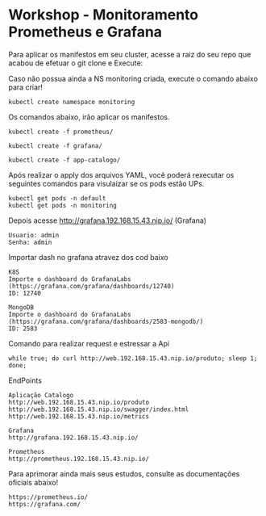 # Workshop - Monitoramento Prometheus e Grafana

Para aplicar os manifestos em seu cluster, acesse a raiz do seu repo que acabou de efetuar o git clone e Execute:


Caso não possua ainda a NS monitoring criada, execute o comando abaixo para criar!
```
kubectl create namespace monitoring
```

Os comandos abaixo, irão aplicar os manifestos.
```
kubectl create -f prometheus/

kubectl create -f grafana/

kubectl create -f app-catalogo/ 
```


Após realizar o apply dos arquivos YAML, você poderá rexecutar os seguintes comandos para visulaizar se os pods estão UPs.
```
kubectl get pods -n default
kubectl get pods -n monitoring

```

Depois acesse http://grafana.192.168.15.43.nip.io/ (Grafana)
```
Usuario: admin
Senha: admin
```


Importar dash no grafana atravez dos cod baixo  
```
K8S
Importe o dashboard do GrafanaLabs (https://grafana.com/grafana/dashboards/12740)
ID: 12740

MongoDB
Importe o dashboard do GrafanaLabs (https://grafana.com/grafana/dashboards/2583-mongodb/)
ID: 2583
```


Comando para realizar request e estressar a Api
```
while true; do curl http://web.192.168.15.43.nip.io/produto; sleep 1; done;
```


EndPoints
```
Aplicação Catalogo
http://web.192.168.15.43.nip.io/produto
http://web.192.168.15.43.nip.io/swagger/index.html
http://web.192.168.15.43.nip.io/metrics

Grafana
http://grafana.192.168.15.43.nip.io/

Prometheus
http://prometheus.192.168.15.43.nip.io/

```


Para aprimorar ainda mais seus estudos, consulte as documentações oficiais abaixo!
```
https://prometheus.io/
https://grafana.com/

```
